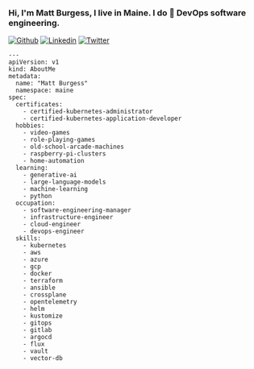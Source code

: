 ### Hi, I'm Matt Burgess, I live in Maine. I do 🚀 DevOps software engineering.

[![Github](https://img.shields.io/badge/-Github-000?style=flat&logo=Github&logoColor=white)](https://github.com/strangeminds)
[![Linkedin](https://img.shields.io/badge/-LinkedIn-blue?style=flat&logo=Linkedin&logoColor=white)](https://www.linkedin.com/in/burgessmatthew/)
[![Twitter](https://img.shields.io/twitter/url?style=social&url=https%3A%2F%2Ftwitter.com%2Fmattburgess)](https://twitter.com/mattburgess)

```
--- 
apiVersion: v1
kind: AboutMe
metadata: 
  name: "Matt Burgess"
  namespace: maine
spec:
  certificates:
    - certified-kubernetes-administrator
    - certified-kubernetes-application-developer
  hobbies: 
    - video-games
    - role-playing-games
    - old-school-arcade-machines
    - raspberry-pi-clusters
    - home-automation
  learning:
    - generative-ai
    - large-language-models
    - machine-learning
    - python
  occupation:
    - software-engineering-manager
    - infrastructure-engineer
    - cloud-engineer
    - devops-engineer
  skills: 
    - kubernetes
    - aws
    - azure
    - gcp
    - docker
    - terraform
    - ansible
    - crossplane
    - opentelemetry
    - helm
    - kustomize
    - gitops
    - gitlab
    - argocd
    - flux
    - vault
    - vector-db
```
